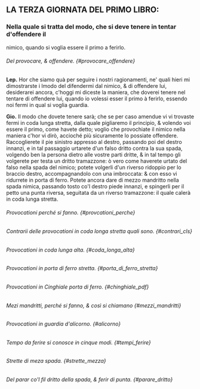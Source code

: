 ## LA TERZA GIORNATA DEL PRIMO LIBRO:

### Nella quale si tratta del modo, che si deve tenere in tentar d'offendere il
nimico, quando si voglia essere il primo a ferirlo.

###### Del provocare, & offendere. {#provocare_offendere}

**Lep.** Hor che siamo quà per seguire i nostri ragionamenti, ne' quali hieri mi
dimostrarste i lmodo del difendermi dal nimico, & di offendere lui, desiderarei
ancora, c'hoggi mi diceste la maniera, che doverei tenere nel tentare di
offendere lui, quando io volessi esser il primo à ferirlo, essendo noi fermi in
qual si voglia guardia.

**Gio.** Il modo che dovete tenere sarà; che se per caso amendue vi vi trovaste
fermi in coda lunga stretta, dalla quale pigliaremo il principio, & volendo voi
essere il primo, come havete detto; voglio che provochiate il nimico nella
maniera c'hor vi dirò, accioché più sicuramente lo possiate offendere.
Raccoglierete il pie sinistro appresso al destro, passando poi del destro
innanzi, e in tal passaggio urtarete d'un falso dritto contra la sua spada,
volgendo ben la persona dietro alle vostre parti dritte, & in tal tempo gli
volgerete per testa un dritto tramazzone: ò vero come haverete urtato del falso
nella spada del nimico; potete volgerli d'un riverso ridoppio per lo braccio
destro, accompagnandolo con una imbroccata: & con esso vi ridurrete in porta di
ferro. Potete ancora dare di mezzo mandritto nella spada nimica, passando tosto
co'l destro piede innanzi, e spingerli per il petto una punta riversa, seguitata
da un riverso tramazzone: il quale calerà in coda lunga stretta. 

###### Provocationi perché si fanno. {#provcationi_perche}

###### Contrarii delle provocationi in coda longa stretta quali sono. {#contrari_cls}

###### Provocationi in coda lunga alta. {#coda_longa_alta}

###### Provocationi in porta di ferro stretta. {#porta_di_ferro_stretta}

###### Provocationi in Cinghiale porta di ferro. {#chinghiale_pdf}

###### Mezi mandritti, perché si fanno, & così si chiamano {#mezzi_mandritti}

###### Provocationi in guardia d'alicorno. {#alicorno}

###### Tempo da ferire si conosce in cinque modi. {#tempi_ferire}

###### Strette di meza spada. {#strette_mezza}

###### Del parar co'l fil dritto della spada, & ferir di punta. {#parare_dritto}
